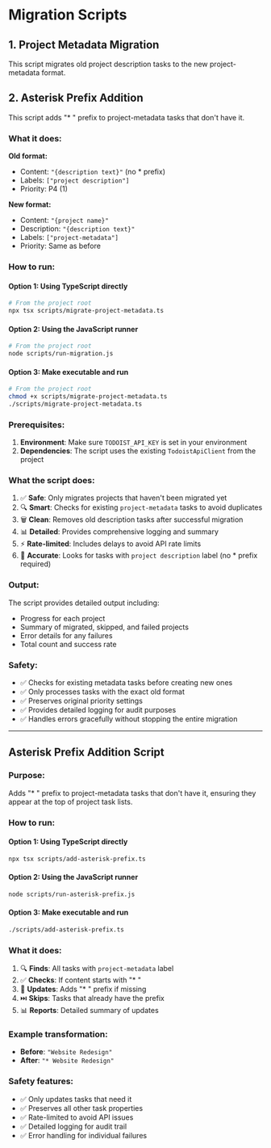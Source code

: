# Migration Scripts

## 1. Project Metadata Migration

This script migrates old project description tasks to the new project-metadata format.

## 2. Asterisk Prefix Addition

This script adds "* " prefix to project-metadata tasks that don't have it.

### What it does:

**Old format:**
- Content: `"{description text}"` (no * prefix)
- Labels: `["project description"]`
- Priority: P4 (1)

**New format:**
- Content: `"{project name}"`
- Description: `"{description text}"`
- Labels: `["project-metadata"]`
- Priority: Same as before

### How to run:

#### Option 1: Using TypeScript directly
```bash
# From the project root
npx tsx scripts/migrate-project-metadata.ts
```

#### Option 2: Using the JavaScript runner
```bash
# From the project root
node scripts/run-migration.js
```

#### Option 3: Make executable and run
```bash
# From the project root
chmod +x scripts/migrate-project-metadata.ts
./scripts/migrate-project-metadata.ts
```

### Prerequisites:

1. **Environment**: Make sure `TODOIST_API_KEY` is set in your environment
2. **Dependencies**: The script uses the existing `TodoistApiClient` from the project

### What the script does:

1. ✅ **Safe**: Only migrates projects that haven't been migrated yet
2. 🔍 **Smart**: Checks for existing `project-metadata` tasks to avoid duplicates
3. 🗑️ **Clean**: Removes old description tasks after successful migration
4. 📊 **Detailed**: Provides comprehensive logging and summary
5. ⚡ **Rate-limited**: Includes delays to avoid API rate limits
6. 🎯 **Accurate**: Looks for tasks with `project description` label (no * prefix required)

### Output:

The script provides detailed output including:
- Progress for each project
- Summary of migrated, skipped, and failed projects
- Error details for any failures
- Total count and success rate

### Safety:

- ✅ Checks for existing metadata tasks before creating new ones
- ✅ Only processes tasks with the exact old format
- ✅ Preserves original priority settings
- ✅ Provides detailed logging for audit purposes
- ✅ Handles errors gracefully without stopping the entire migration

---

## Asterisk Prefix Addition Script

### Purpose:
Adds "* " prefix to project-metadata tasks that don't have it, ensuring they appear at the top of project task lists.

### How to run:

#### Option 1: Using TypeScript directly
```bash
npx tsx scripts/add-asterisk-prefix.ts
```

#### Option 2: Using the JavaScript runner
```bash
node scripts/run-asterisk-prefix.js
```

#### Option 3: Make executable and run
```bash
./scripts/add-asterisk-prefix.ts
```

### What it does:

1. 🔍 **Finds**: All tasks with `project-metadata` label
2. ✅ **Checks**: If content starts with "* "
3. 🌟 **Updates**: Adds "* " prefix if missing
4. ⏭️ **Skips**: Tasks that already have the prefix
5. 📊 **Reports**: Detailed summary of updates

### Example transformation:
- **Before**: `"Website Redesign"` 
- **After**: `"* Website Redesign"`

### Safety features:
- ✅ Only updates tasks that need it
- ✅ Preserves all other task properties
- ✅ Rate-limited to avoid API issues
- ✅ Detailed logging for audit trail
- ✅ Error handling for individual failures